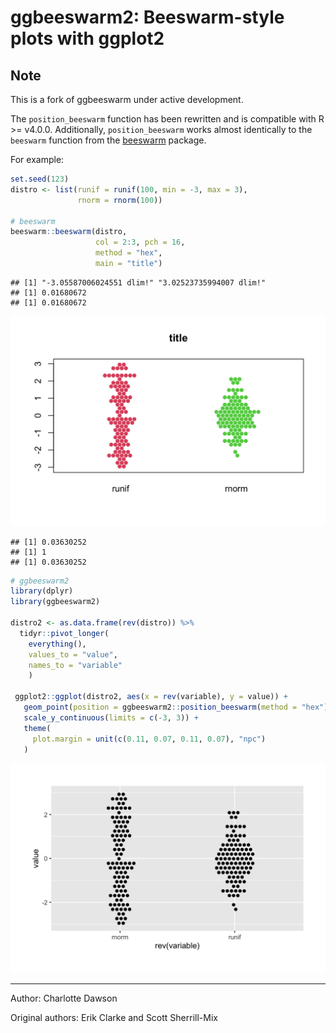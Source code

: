 
<!-- README.md is generated from README.Rmd. Please edit that file -->

# ggbeeswarm2: Beeswarm-style plots with ggplot2

## Note

This is a fork of ggbeeswarm under active development.

The `position_beeswarm` function has been rewritten and is compatible
with R \>= v4.0.0. Additionally, `position_beeswarm` works almost
identically to the `beeswarm` function from the
[beeswarm](https://cran.r-project.org/web/packages/beeswarm/index.html)
package.

For example:

``` r
set.seed(123)
distro <- list(runif = runif(100, min = -3, max = 3), 
               rnorm = rnorm(100))

# beeswarm
beeswarm::beeswarm(distro, 
                   col = 2:3, pch = 16,
                   method = "hex",
                   main = "title")
```

    ## [1] "-3.05587006024551 dlim!" "3.02523735994007 dlim!" 
    ## [1] 0.01680672
    ## [1] 0.01680672

<img src="man/figures/README-ex-1.png" width="576" />

    ## [1] 0.03630252
    ## [1] 1
    ## [1] 0.03630252

``` r
# ggbeeswarm2
library(dplyr)
library(ggbeeswarm2)

distro2 <- as.data.frame(rev(distro)) %>% 
  tidyr::pivot_longer(
    everything(), 
    values_to = "value", 
    names_to = "variable"
    )

 ggplot2::ggplot(distro2, aes(x = rev(variable), y = value)) + 
   geom_point(position = ggbeeswarm2::position_beeswarm(method = "hex")) + 
   scale_y_continuous(limits = c(-3, 3)) + 
   theme(
     plot.margin = unit(c(0.11, 0.07, 0.11, 0.07), "npc")
   )
```

<img src="man/figures/README-ex-2.png" width="576" />

-----

Author: Charlotte Dawson

Original authors: Erik Clarke and Scott Sherrill-Mix

